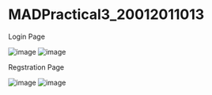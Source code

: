 # MADPractical3_20012011013

Login Page

![image](https://user-images.githubusercontent.com/98973295/189529927-6b19936f-d3a4-41c7-b5a5-a8faaba7b407.png)
![image](https://user-images.githubusercontent.com/98973295/189529943-7992e00a-c0f5-4e55-90a8-77f3729bdd6d.png)


Regstration Page

![image](https://user-images.githubusercontent.com/98973295/188283775-5b917bcd-b7d4-420e-932f-29d8f8d894d7.png)
![image](https://user-images.githubusercontent.com/98973295/189529958-45817d82-b2d6-4a26-8d6c-8c83dc0733cb.png)


